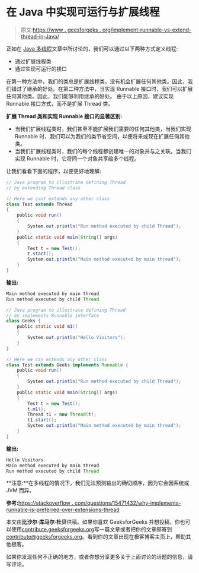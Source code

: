 # 在 Java 中实现可运行与扩展线程

> 原文:[https://www . geesforgeks . org/implement-runnable-vs-extend-thread-in-Java/](https://www.geeksforgeeks.org/implement-runnable-vs-extend-thread-in-java/)

正如在 [Java 多线程](https://www.geeksforgeeks.org/multithreading-in-java/)文章中所讨论的，我们可以通过以下两种方式定义线程:

*   通过扩展线程类
*   通过实现可运行的接口

在第一种方法中，我们的类总是扩展线程类。没有机会扩展任何其他类。因此，我们错过了继承的好处。在第二种方法中，当实现 Runnable 接口时，我们可以扩展任何其他类。因此，我们能够利用继承的好处。
由于以上原因，建议实现 Runnable 接口方式，而不是扩展 Thread 类。

**扩展 Thread 类和实现 Runnable 接口的显著区别:**

*   当我们扩展线程类时，我们甚至不能扩展我们需要的任何其他类，当我们实现 Runnable 时，我们可以为我们的类节省空间，以便将来或现在扩展任何其他类。
*   当我们扩展线程类时，我们的每个线程都创建唯一的对象并与之关联。当我们实现 Runnable 时，它将同一个对象共享给多个线程。

让我们看看下面的程序，以便更好地理解:

```java
// Java program to illustrate defining Thread
// by extending Thread class

// Here we cant extends any other class
class Test extends Thread 
{
    public void run()
    {
        System.out.println("Run method executed by child Thread");
    }
    public static void main(String[] args)
    {
        Test t = new Test();
        t.start();
        System.out.println("Main method executed by main thread");
    }
}
```

**输出:**

```java
Main method executed by main thread
Run method executed by child Thread

```

```java
// Java program to illustrate defining Thread
// by implements Runnable interface
class Geeks {
    public static void m1()
    {
        System.out.println("Hello Visitors");
    }
}

// Here we can extends any other class
class Test extends Geeks implements Runnable {
    public void run()
    {
        System.out.println("Run method executed by child Thread");
    }
    public static void main(String[] args)
    {
        Test t = new Test();
        t.m1();
        Thread t1 = new Thread(t);
        t1.start();
        System.out.println("Main method executed by main thread");
    }
}
```

**输出:**

```java
Hello Visitors
Main method executed by main thread
Run method executed by child Thread

```

**注意:**在多线程的情况下，我们无法预测输出的确切顺序，因为它会因系统或 JVM 而异。

**参考:**[https://stackoverflow . com/questions/15471432/why-implements-runnable-is-preferred-over-extensions-thread](https://stackoverflow.com/questions/15471432/why-implements-runnable-is-preferred-over-extends-thread)

本文由**比沙尔·库马尔·杜贝**供稿。如果你喜欢 GeeksforGeeks 并想投稿，你也可以使用[contribute.geeksforgeeks.org](http://www.contribute.geeksforgeeks.org)写一篇文章或者把你的文章邮寄到 contribute@geeksforgeeks.org。看到你的文章出现在极客博客主页上，帮助其他极客。

如果你发现任何不正确的地方，或者你想分享更多关于上面讨论的话题的信息，请写评论。